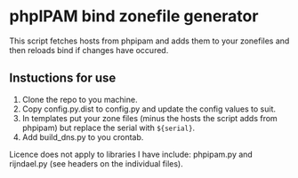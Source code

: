 # phpIPAM bind zonefile generator

This script fetches hosts from phpipam and adds them to your zonefiles and then reloads bind if changes have occured.

## Instuctions for use

1. Clone the repo to you machine.
1. Copy config.py.dist to config.py and update the config values to suit.
1. In templates put your zone files (minus the hosts the script adds from phpipam) but replace the serial with `${serial}`.
1. Add build_dns.py to you crontab.

Licence does not apply to libraries I have include: phpipam.py and rijndael.py (see headers on the individual files).
